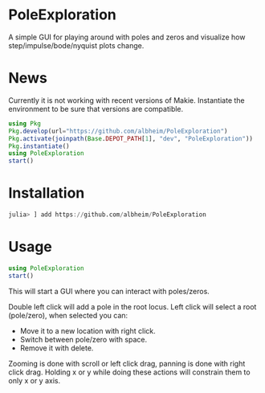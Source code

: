 # PoleExploration

A simple GUI for playing around with poles and zeros and visualize how step/impulse/bode/nyquist plots change.

# News

Currently it is not working with recent versions of Makie. Instantiate the environment to be sure that versions are compatible.

```julia
using Pkg
Pkg.develop(url="https://github.com/albheim/PoleExploration")
Pkg.activate(joinpath(Base.DEPOT_PATH[1], "dev", "PoleExploration"))
Pkg.instantiate()
using PoleExploration
start()
```

# Installation

```julia
julia> ] add https://github.com/albheim/PoleExploration
```

# Usage 

```julia
using PoleExploration
start()
```

This will start a GUI where you can interact with poles/zeros. 

Double left click will add a pole in the root locus.
Left click will select a root (pole/zero), when selected you can:
* Move it to a new location with right click.
* Switch between pole/zero with space.
* Remove it with delete.

Zooming is done with scroll or left click drag, panning is done with right click drag. Holding x or y while doing these actions will constrain them to only x or y axis.